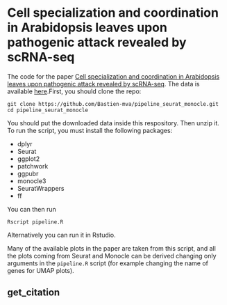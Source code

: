 # Cell specialization and coordination in Arabidopsis leaves upon pathogenic attack revealed by scRNA-seq


The code for the paper [Cell specialization and coordination in Arabidopsis
leaves upon pathogenic attack revealed by scRNA-seq](https://www.biorxiv.org/content/10.1101/2023.03.02.530814v1). The data is available
[here](link).First, you should clone the repo:
```
git clone https://github.com/Bastien-mva/pipeline_seurat_monocle.git
cd pipeline_seurat_monocle
```

You should put the downloaded data inside this respository. Then unzip it.
To run the script, you must install the following packages:

- dplyr
- Seurat
- ggplot2
- patchwork
- ggpubr
- monocle3
- SeuratWrappers
- ff


You  can then run
```
Rscript pipeline.R
```
Alternatively you can run it in Rstudio.

Many of the available plots in the paper are taken
from this script, and all the plots coming from Seurat and Monocle can be
derived changing only arguments in the ```pipeline.R``` script (for example changing
the name of genes for UMAP plots).

## get_citation


